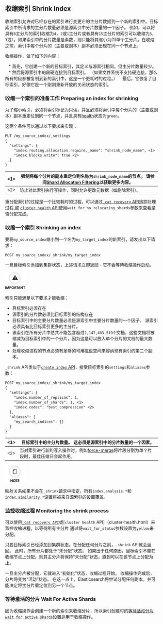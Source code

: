 ## 收缩索引 Shrink Index

收缩索引允许对已经存在的索引进行变更它的主分片数据到一个新的索引中。目标索引中所请求的主分片数量必须是源索引中分片数量的一个因子。 例如，可以将具有`8`主分片的索引收缩为`4`，`2`或`1`主分片或者具有`15`主分片的索引可以收缩为`5`，`3`或`1`。如果索引中的分片数量是素数，则只能将其缩小为(1)单个主分片。在收缩之前，索引中每个分片的（主要或副本）副本必须出现在同一个节点上。

收缩操作，做了如下的内容：

   * 首先，它创建一个新的目标索引，其定义与源索引相同，但主分片数量较少。
   * 然后将源索引中的段硬连接到目标索引。 （如果文件系统不支持硬连接，那么所有的段都被复制到新的索引中，这是一个更耗时的过程。）
   最后，它恢复了目标索引，好像它是一个刚刚重新开放的关闭状态的索引。



### 收缩一个索引的准备工作 Preparing an index for shrinking

为了缩小索引，必须将索引标记为只读，并且必须将索引中每个分片的（主要或副本）副本重定位到同一个节点，并且具有[health](cluster-health.html)状态为`green`。

这两个条件可以通过以下要求来实现：    
    
    PUT /my_source_index/_settings
    {
      "settings": {
        "index.routing.allocation.require._name": "shrink_node_name", <1>
        "index.blocks.write": true <2>
      }
    }

<1>| 强制将每个分片的副本重定位到名称为`shrink_node_name`的节点。 请参阅[Shard Allocation Filtering](shard-allocation-filtering.html)以获取更多内容。     
---|---    
<2>| 防止对此索引执行写操作，同时允许更改元数据（如删除索引）。 
  
重分配索引的过程是一个比较耗时的过程，可以通过[`_cat recovery` API](cat-recovery.html)追踪处理过程,或 [`cluster health` API](cluster-health.html)使用`wait_for_no_relocating_shards`参数来查看是否分配完成。

### 收缩一个索引 Shrinking an index

要将`my_source_index`缩小到一个名为`my_target_index`的新索引，请发出以下请求：    
    
    POST my_source_index/_shrink/my_target_index

一旦目标索引添加到集群状态，上述请求立即返回 - 它不会等待收缩操作启动。

![Important](/images/icons/important.png)

索引只能满足以下要求才能收缩：
  * 目标索引必须存在 
  * 源索引的分片数必须比目标索引的结构存在
  * 目标索引中的主要分片数量必须是源索引中主要分片数量的一个因子。 源索引必须具有比目标索引更多的主分片。
  * 该索引在所有分片中总共不能包含超过`2,147,483,519个`文档，这些文档将被缩减为目标索引中的一个分片，因为这是可以放入单个分片的文档的最大数量。
  * 处理收缩进程的节点必须有足够的可用磁盘空间来容纳现有索引的第二个副本。



`_shrink` API类似于[`create index` API](indices-create-index.html)，接受目标索引的`settings`和`aliases`参数：
    
    
    POST my_source_index/_shrink/my_target_index
    {
      "settings": {
        "index.number_of_replicas": 1,
        "index.number_of_shards": 1, <1>
        "index.codec": "best_compression" <2>
      },
      "aliases": {
        "my_search_indices": {}
      }
    }

<1>| 目标索引中的主分片数量。 这必须是源索引中的分片数量的一个因素。     
---|---    
<2>| 当对索引进行新的写入操作时，例如[force-merge](indices-forcemerge.html)将片段分割为单个片段时，最佳压缩只会起作用。  
  
![Note](/images/icons/note.png)

映射关系如果不会在`_shrink`请求中指定，所有`index.analysis.*`和`index.similarity.*`设置将被来自源索引的设置覆盖。


### 监控收缩过程 Monitoring the shrink process


可以使用[`_cat recovery API`](cat-recovery.html)或[`cluster health` API]（cluster-health.html）来监控收缩进程，以等待所有主分片 通过将`wait_for_status`参数设置为`yellow`来分配。

只要目标索引已经添加到集群状态，在分配任何分片之前，`_shrink` API就会返回。 此时，所有分片都处于“未分配”状态。 如果出于任何原因，目标索引不能在收缩节点上分配，则其主分片将保持“未分配”状态，直到可以在该节点上分配为止。

一旦主分片被分配，它就进入“初始化”状态，收缩过程开始。 收缩操作完成后，分片将变为“活动”状态。 在这一点上，Elasticsearch将尝试分配任何副本，并可能决定将主分片重定位到另一个节点。

### 等待激活的分片 Wait For Active Shards

因为收缩操作会创建一个新的索引来收缩分片，所以索引创建时的[等待活动分片 `wait for active shards`](indices-create-index.html＃create-index-wait-for-active-shards)设置适用于收缩操作。
